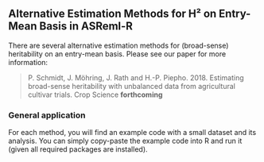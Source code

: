 ## Alternative Estimation Methods for H² on Entry-Mean Basis in ASReml-R
There are several alternative estimation methods for (broad-sense) heritability on an entry-mean basis. Please see our paper for more information:

> P. Schmidt, J. Möhring, J. Rath and H.-P. Piepho. 2018. Estimating broad-sense heritability with unbalanced data from agricultural cultivar trials. Crop Science **forthcoming**

### General application
For each method, you will find an example code with a small dataset and its analysis. You can simply copy-paste the example code into R and run it (given all required packages are installed). 
